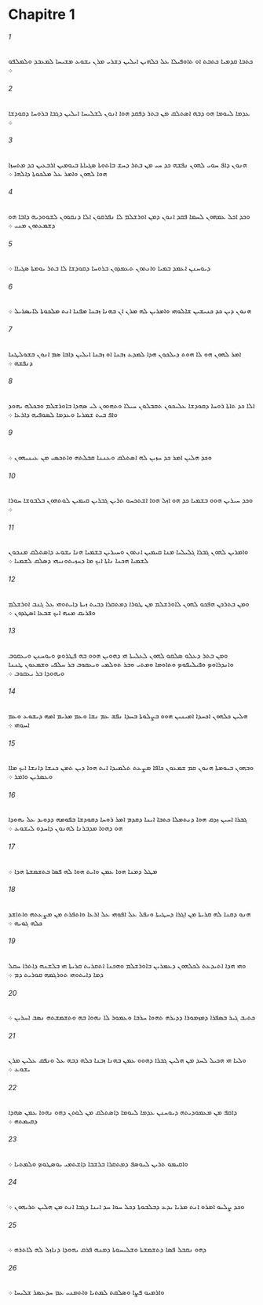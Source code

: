 # Chapitre 1

###### 1
ܟܬܒܐ ܩܕܡܝܐ ܟܬܒܬ ܐܘ ܬܐܘܦܝܠܐ ܥܠ ܟܠܗܝܢ ܐܝܠܝܢ ܕܫܪܝ ܡܪܢ ܝܫܘܥ ܡܫܝܚܐ ܠܡܥܒܕ ܘܠܡܠܦܘ ܀
###### 2
ܥܕܡܐ ܠܝܘܡܐ ܗܘ ܕܒܗ ܐܤܬܠܩ ܡܢ ܒܬܪ ܕܦܩܕ ܗܘܐ ܐܢܘܢ ܠܫܠܝܚܐ ܐܝܠܝܢ ܕܓܒܐ ܒܪܘܚܐ ܕܩܘܕܫܐ ܀
###### 3
ܗܢܘܢ ܕܐܦ ܚܘܝ ܠܗܘܢ ܢܦܫܗ ܟܕ ܚܝ ܡܢ ܒܬܪ ܕܚܫ ܒܐܬܘܬܐ ܤܓܝܐܬܐ ܒܝܘܡܝܢ ܐܪܒܥܝܢ ܟܕ ܡܬܚܙܐ ܗܘܐ ܠܗܘܢ ܘܐܡܪ ܥܠ ܡܠܟܘܬܐ ܕܐܠܗܐ ܀
###### 4
ܘܟܕ ܐܟܠ ܥܡܗܘܢ ܠܚܡܐ ܦܩܕ ܐܢܘܢ ܕܡܢ ܐܘܪܫܠܡ ܠܐ ܢܦܪܩܘܢ ܐܠܐ ܕܢܩܘܘܢ ܠܫܘܘܕܝܗ ܕܐܒܐ ܗܘ ܕܫܡܥܬܘܢ ܡܢܝ ܀
###### 5
ܕܝܘܚܢܢ ܐܥܡܕ ܒܡܝܐ ܘܐܢܬܘܢ ܬܥܡܕܘܢ ܒܪܘܚܐ ܕܩܘܕܫܐ ܠܐ ܒܬܪ ܝܘܡܬܐ ܤܓܝܐܐ ܀
###### 6
ܗܢܘܢ ܕܝܢ ܟܕ ܟܢܝܫܝܢ ܫܐܠܘܗܝ ܘܐܡܪܝܢ ܠܗ ܡܪܢ ܐܢ ܒܗܢܐ ܙܒܢܐ ܡܦܢܐ ܐܢܬ ܡܠܟܘܬܐ ܠܐܝܤܪܝܠ ܀
###### 7
ܐܡܪ ܠܗܘܢ ܗܘ ܠܐ ܗܘܬ ܕܝܠܟܘܢ ܗܕܐ ܠܡܕܥ ܙܒܢܐ ܐܘ ܙܒܢܐ ܐܝܠܝܢ ܕܐܒܐ ܤܡ ܐܢܘܢ ܒܫܘܠܛܢܐ ܕܢܦܫܗ ܀
###### 8
ܐܠܐ ܟܕ ܬܐܬܐ ܪܘܚܐ ܕܩܘܕܫܐ ܥܠܝܟܘܢ ܬܩܒܠܘܢ ܚܝܠܐ ܘܬܗܘܘܢ ܠܝ ܤܗܕܐ ܒܐܘܪܫܠܡ ܘܒܟܠܗ ܝܗܘܕ ܘܐܦ ܒܝܬ ܫܡܪܝܐ ܘܥܕܡܐ ܠܤܘܦܝܗ ܕܐܪܥܐ ܀
###### 9
ܘܟܕ ܗܠܝܢ ܐܡܪ ܟܕ ܚܙܝܢ ܠܗ ܐܤܬܠܩ ܘܥܢܢܐ ܩܒܠܬܗ ܘܐܬܟܤܝ ܡܢ ܥܝܢܝܗܘܢ ܀
###### 10
ܘܟܕ ܚܝܪܝܢ ܗܘܘ ܒܫܡܝܐ ܟܕ ܗܘ ܐܙܠ ܗܘܐ ܐܫܬܟܚܘ ܬܪܝܢ ܓܒܪܝܢ ܩܝܡܝܢ ܠܘܬܗܘܢ ܒܠܒܘܫܐ ܚܘܪܐ ܀
###### 11
ܘܐܡܪܝܢ ܠܗܘܢ ܓܒܪܐ ܓܠܝܠܝܐ ܡܢܐ ܩܝܡܝܢ ܐܢܬܘܢ ܘܚܝܪܝܢ ܒܫܡܝܐ ܗܢܐ ܝܫܘܥ ܕܐܤܬܠܩ ܡܢܟܘܢ ܠܫܡܝܐ ܗܟܢܐ ܢܐܬܐ ܐܝܟ ܡܐ ܕܚܙܝܬܘܢܝܗܝ ܕܤܠܩ ܠܫܡܝܐ ܀
###### 12
ܘܡܢ ܒܬܪܟܢ ܗܦܟܘ ܠܗܘܢ ܠܐܘܪܫܠܡ ܡܢ ܛܘܪܐ ܕܡܬܩܪܐ ܕܒܝܬ ܙܝܬܐ ܕܐܝܬܘܗܝ ܥܠ ܓܢܒ ܐܘܪܫܠܡ ܘܦܪܝܩ ܡܢܗ ܐܝܟ ܫܒܥܐ ܐܤܛܕܘܢ ܀
###### 13
ܘܡܢ ܒܬܪ ܕܥܠܘ ܤܠܩܘ ܠܗܘܢ ܠܥܠܝܬܐ ܗܝ ܕܗܘܝܢ ܗܘܘ ܒܗ ܦܛܪܘܤ ܘܝܘܚܢܢ ܘܝܥܩܘܒ ܘܐܢܕܪܐܘܤ ܘܦܝܠܝܦܘܤ ܘܬܐܘܡܐ ܘܡܬܝ ܘܒܪ ܬܘܠܡܝ ܘܝܥܩܘܒ ܒܪ ܚܠܦܝ ܘܫܡܥܘܢ ܛܢܢܐ ܘܝܗܘܕܐ ܒܪ ܝܥܩܘܒ ܀
###### 14
ܗܠܝܢ ܟܠܗܘܢ ܐܟܚܕܐ ܐܡܝܢܝܢ ܗܘܘ ܒܨܠܘܬܐ ܒܚܕܐ ܢܦܫ ܥܡ ܢܫܐ ܘܥܡ ܡܪܝܡ ܐܡܗ ܕܝܫܘܥ ܘܥܡ ܐܚܘܗܝ ܀
###### 15
ܘܒܗܘܢ ܒܝܘܡܬܐ ܗܢܘܢ ܩܡ ܫܡܥܘܢ ܟܐܦܐ ܡܨܥܬ ܬܠܡܝܕܐ ܐܝܬ ܗܘܐ ܕܝܢ ܬܡܢ ܟܢܫܐ ܕܐܢܫܐ ܐܝܟ ܡܐܐ ܘܥܤܪܝܢ ܘܐܡܪ ܀
###### 16
ܓܒܪܐ ܐܚܝܢ ܙܕܩ ܗܘܐ ܕܢܬܡܠܐ ܟܬܒܐ ܐܝܢܐ ܕܩܕܡ ܐܡܪ ܪܘܚܐ ܕܩܘܕܫܐ ܒܦܘܡܗ ܕܕܘܝܕ ܥܠ ܝܗܘܕܐ ܗܘ ܕܗܘܐ ܡܕܒܪܢܐ ܠܗܢܘܢ ܕܐܚܕܘ ܠܝܫܘܥ ܀
###### 17
ܡܛܠ ܕܡܢܐ ܗܘܐ ܥܡܢ ܘܐܝܬ ܗܘܐ ܠܗ ܦܤܐ ܒܬܫܡܫܬܐ ܗܕܐ ܀
###### 18
ܗܢܘ ܕܩܢܐ ܠܗ ܩܪܝܬܐ ܡܢ ܐܓܪܐ ܕܚܛܝܬܐ ܘܢܦܠ ܥܠ ܐܦܘܗܝ ܥܠ ܐܪܥܐ ܘܐܬܦܪܬ ܡܢ ܡܨܥܬܗ ܘܐܬܐܫܕ ܟܠܗ ܓܘܝܗ ܀
###### 19
ܘܗܝ ܗܕܐ ܐܬܝܕܥܬ ܠܟܠܗܘܢ ܕܥܡܪܝܢ ܒܐܘܪܫܠܡ ܘܗܟܢܐ ܐܬܩܪܝܬ ܩܪܝܬܐ ܗܝ ܒܠܫܢܗ ܕܐܬܪܐ ܚܩܠ ܕܡܐ ܕܐܝܬܘܗܝ ܬܘܪܓܡܗ ܩܘܪܝܬ ܕܡ ܀
###### 20
ܟܬܝܒ ܓܝܪ ܒܤܦܪܐ ܕܡܙܡܘܪܐ ܕܕܝܪܗ ܬܗܘܐ ܚܪܒܐ ܘܥܡܘܪ ܠܐ ܢܗܘܐ ܒܗ ܘܬܫܡܫܬܗ ܢܤܒ ܐܚܪܝܢ ܀
###### 21
ܘܠܝܐ ܗܝ ܗܟܝܠ ܠܚܕ ܡܢ ܗܠܝܢ ܓܒܪܐ ܕܗܘܘ ܥܡܢ ܒܗܢܐ ܙܒܢܐ ܟܠܗ ܕܒܗ ܥܠ ܘܢܦܩ ܥܠܝܢ ܡܪܢ ܝܫܘܥ ܀
###### 22
ܕܐܩܦ ܡܢ ܡܥܡܘܕܝܬܗ ܕܝܘܚܢܢ ܥܕܡܐ ܠܝܘܡܐ ܕܐܤܬܠܩ ܡܢ ܠܘܬܢ ܕܗܘ ܢܗܘܐ ܥܡܢ ܤܗܕܐ ܕܩܝܡܬܗ ܀
###### 23
ܘܐܩܝܡܘ ܬܪܝܢ ܠܝܘܤܦ ܕܡܬܩܪܐ ܒܪܫܒܐ ܕܐܫܬܡܝ ܝܘܤܛܘܤ ܘܠܡܬܝܐ ܀
###### 24
ܘܟܕ ܨܠܝܘ ܐܡܪܘ ܐܢܬ ܡܪܝܐ ܝܕܥ ܕܒܠܒܘܬܐ ܕܟܠ ܚܘܐ ܚܕ ܐܝܢܐ ܕܓܒܐ ܐܢܬ ܡܢ ܗܠܝܢ ܬܪܝܗܘܢ ܀
###### 25
ܕܗܘ ܢܩܒܠ ܦܤܐ ܕܬܫܡܫܬܐ ܘܫܠܝܚܘܬܐ ܕܡܢܗ ܦܪܩ ܝܗܘܕܐ ܕܢܐܙܠ ܠܗ ܠܐܬܪܗ ܀
###### 26
ܘܐܪܡܝܘ ܦܨܐ ܘܤܠܩܬ ܠܡܬܝܐ ܘܐܬܡܢܝ ܥܡ ܚܕܥܤܪ ܫܠܝܚܐ ܀
